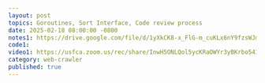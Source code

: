 ```yaml
---
layout: post
topics: Goroutines, Sort Interface, Code review process
date: 2025-02-18 08:00:00 -0800
notes1: https://drive.google.com/file/d/1yXkCK8-x_FlG-m_cuKLx6nY9fzsWJmx-/view?usp=sharing
code1: 
video1: https://usfca.zoom.us/rec/share/InwH5ONLQol5ycKRaOWYr3yBKrbo541rrwr-YEfWPxm_B78ez2SVK3zSjwK9_C91.0C2gP-Mf7Mb8u6bv
category: web-crawler
published: true
---
```


